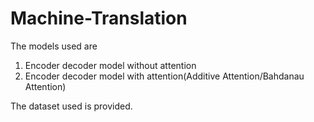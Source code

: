 # Machine-Translation

The models used are
1. Encoder decoder model without attention
2. Encoder decoder model with attention(Additive Attention/Bahdanau Attention)

The dataset used is provided.
